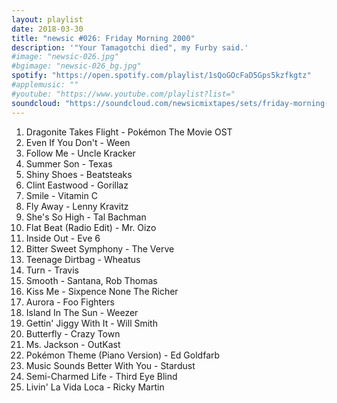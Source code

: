 ```yaml
---
layout: playlist
date: 2018-03-30
title: "newsic #026: Friday Morning 2000"
description: '"Your Tamagotchi died", my Furby said.'
#image: "newsic-026.jpg"
#bgimage: "newsic-026_bg.jpg"
spotify: "https://open.spotify.com/playlist/1sQoGOcFaD5Gps5kzfkgtz"
#applemusic: ""
#youtube: "https://www.youtube.com/playlist?list="
soundcloud: "https://soundcloud.com/newsicmixtapes/sets/friday-morning-2000-newsic-026"
---
```


<ol>
  <li>Dragonite Takes Flight - Pokémon The Movie OST</li>
  <li>Even If You Don't - Ween</li>
  <li>Follow Me - Uncle Kracker</li>
  <li>Summer Son - Texas</li>
  <li>Shiny Shoes - Beatsteaks</li>
  <li>Clint Eastwood - Gorillaz</li>
  <li>Smile - Vitamin C</li>
  <li>Fly Away - Lenny Kravitz</li>
  <li>She's So High - Tal Bachman</li>
  <li>Flat Beat (Radio Edit) - Mr. Oizo</li>
  <li>Inside Out - Eve 6</li>
  <li>Bitter Sweet Symphony - The Verve</li>
  <li>Teenage Dirtbag - Wheatus</li>
  <li>Turn - Travis</li>
  <li>Smooth - Santana, Rob Thomas</li>
  <li>Kiss Me - Sixpence None The Richer</li>
  <li>Aurora - Foo Fighters</li>
  <li>Island In The Sun - Weezer</li>
  <li>Gettin' Jiggy With It - Will Smith</li>
  <li>Butterfly - Crazy Town</li>
  <li>Ms. Jackson - OutKast</li>
  <li>Pokémon Theme (Piano Version) - Ed Goldfarb</li>
  <li>Music Sounds Better With You - Stardust</li>
  <li>Semi-Charmed Life - Third Eye Blind</li>
  <li>Livin' La Vida Loca - Ricky Martin</li>
</ol>